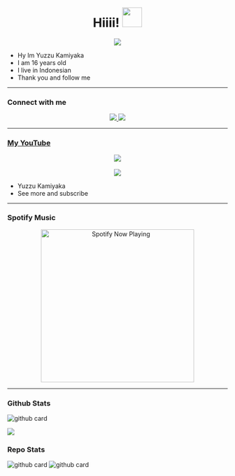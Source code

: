 <h1 align="center">Hiiii! <img src="https://github.com/YuzzuKamiyaka/image/blob/main/Kanna%20-%20eyes%20on%20you.gif" style="border-radius:5;" width="45px" alt=""><br></h1>
<p align="center">
<a href="https://youtube.com/c/YuzzuKamiyaka"><img align="center" height="auto" src="https://github.com/YuzzuKamiyaka/image/blob/main/442757cb859d28f896389b76fff1d758.gif"/></a>

<p align="center">

- Hy Im Yuzzu Kamiyaka
- I am 16 years old
- I live in Indonesian
- Thank you and follow me


------

### Connect with me 
<p align="center">
  <a href="https://instagram.com/bala.dasa_"><img src="https://img.shields.io/badge/Instagram-E4405F?style=for-the-badge&logo=instagram&logoColor=white"/> 
  <a href="https://wa.me/6281337541779"><img src="https://img.shields.io/badge/WhatsApp-25D366?style=for-the-badge&logo=whatsapp&logoColor=white" /><br>

  
------

### My YouTube
<p align="center">
<a href="https://youtube.com/c/YuzzuKamiyaka"><img align="center" height="auto" src="https://github.com/YuzzuKamiyaka/image/blob/main/IMG-20210904-WA0000.png"/></a><br><br>
<a href="https://youtube.com/c/YuzzuKamiyaka"><img src="https://camo.githubusercontent.com/d56af0508b6719132b386c00da86b2cf234084af1e4e4888ebd4b0c5106433e3/68747470733a2f2f696d672e736869656c64732e696f2f62616467652f2d596f75747562652d7265643f7374796c653d666c61742d737175617265266c6f676f3d796f7574756265" />
</a>
<p align="center">

- Yuzzu Kamiyaka
- See more and subscribe

------

### Spotify Music

<p align="center">
  <a href="https://open.spotify.com/track/4bNvS25ZVMCvLHEUV87mp4?si=yb1PaPVnRgiTYedy8r6i_g&utm_source=copy-link&context=spotify%3Aplaylist%3A37i9dQZF1EIVoBTSiHHsdx&dl_branch=1" target="_blank"><img src="https://now-playing-on-spotify.vercel.app/api/spotify" alt="Spotify Now Playing" width="350"/></a>
</p>

------
 
### Github Stats 

![github card](https://github-readme-stats.vercel.app/api?username=YuzzuKamiyaka&show_icons=true&theme=radical)

![](https://github-profile-summary-cards.vercel.app/api/cards/profile-details?username=YuzzuKamiyaka&theme=monokai)

### Repo Stats 

![github card](https://github-readme-stats.vercel.app/api/pin/?username=YuzzuKamiyaka&repo=bitch-bot&theme=dark)
![github card](https://github-readme-stats.vercel.app/api/pin/?username=YuzzuKamiyaka&repo=yuzzu-api&theme=dark)
